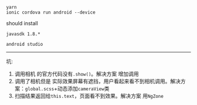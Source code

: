 ```
yarn
ionic cordova run android --device
```

should install

`javasdk 1.8.*`

`android studio`

---

坑:

1. 调用相机 的官方代码没有`.show()`。解决方案 增加调用
2. 调用了相机但是 实际效果屏幕有遮挡，用户看起来看不到相机调用。解决方案：`global.scss`+动态添加`cameraView`类
3. 扫描结果返回给`this.text`，页面看不到效果。解决方案 用`NgZone`
